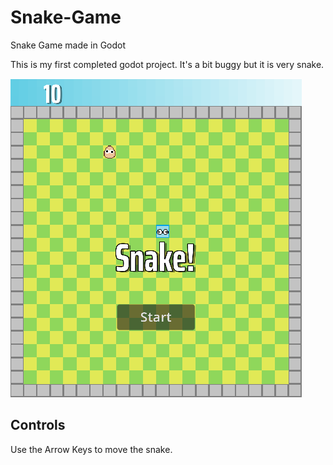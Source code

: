 # Snake-Game
Snake Game made in Godot

This is my first completed godot project. It's a bit buggy but it is very snake.


![game-start-img](./.imgs/image.png)


## Controls

Use the Arrow Keys to move the snake.
